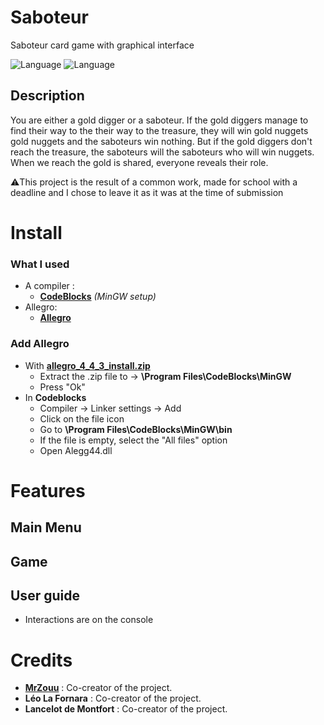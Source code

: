 # Saboteur
Saboteur card game with graphical interface

![Language](https://img.shields.io/badge/Language-C-b0b0b0)
![Language](https://img.shields.io/badge/Allegro-02A9FF?style=logo=Allegro&logoColor=white)

##  Description
You are either a gold digger or a saboteur. If the gold diggers manage to find their way to the
their way to the treasure, they will win gold nuggets
gold nuggets and the saboteurs win nothing. But if the
gold diggers don't reach the treasure, the saboteurs will
the saboteurs who will win nuggets. When we reach
the gold is shared, everyone reveals their role.

⚠️This project is the result of a common work, made for school with a deadline and I chose to leave it as it was at the time of submission

# Install
### What I used
* A compiler :
    * **[CodeBlocks](http://www.codeblocks.org/downloads/binaries/)** *(MinGW setup)*
* Allegro:
    * **[Allegro](https://drive.google.com/file/d/1r5xGFCGZvfuyLDCGQxyXhVgcXtYhnA3K/view)**
### Add Allegro
* With **[allegro_4_4_3_install.zip](https://drive.google.com/file/d/1r5xGFCGZvfuyLDCGQxyXhVgcXtYhnA3K/view)**
  * Extract the .zip file to -> **\Program Files\CodeBlocks\MinGW**
  * Press "Ok"
* In **Codeblocks**
  * Compiler -> Linker settings -> Add
  * Click on the file icon
  * Go to **\Program Files\CodeBlocks\MinGW\bin**
  * If the file is empty, select the "All files" option
  * Open Alegg44.dll

# Features
## Main Menu

## Game

##  User guide
* Interactions are on the console
  

#  Credits
* [**MrZouu**](https://github.com/MrZouu) : Co-creator of the project.
* **Léo La Fornara** : Co-creator of the project.
* **Lancelot de Montfort** : Co-creator of the project.
